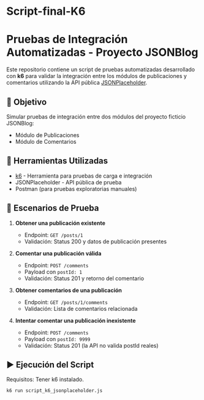 # Script-final-K6
# Pruebas de Integración Automatizadas - Proyecto JSONBlog

Este repositorio contiene un script de pruebas automatizadas desarrollado con **k6** para validar la integración entre los módulos de publicaciones y comentarios utilizando la API pública [JSONPlaceholder](https://jsonplaceholder.typicode.com/).

## 🎯 Objetivo

Simular pruebas de integración entre dos módulos del proyecto ficticio JSONBlog:

- Módulo de Publicaciones
- Módulo de Comentarios

## 🔧 Herramientas Utilizadas

- [k6](https://k6.io/) - Herramienta para pruebas de carga e integración
- JSONPlaceholder - API pública de prueba
- Postman (para pruebas exploratorias manuales)

## 🧪 Escenarios de Prueba

1. **Obtener una publicación existente**  
   - Endpoint: `GET /posts/1`  
   - Validación: Status 200 y datos de publicación presentes

2. **Comentar una publicación válida**  
   - Endpoint: `POST /comments`  
   - Payload con `postId: 1`  
   - Validación: Status 201 y retorno del comentario

3. **Obtener comentarios de una publicación**  
   - Endpoint: `GET /posts/1/comments`  
   - Validación: Lista de comentarios relacionada

4. **Intentar comentar una publicación inexistente**  
   - Endpoint: `POST /comments`  
   - Payload con `postId: 9999`  
   - Validación: Status 201 (la API no valida postId reales)

## ▶️ Ejecución del Script

Requisitos: Tener k6 instalado.

```bash
k6 run script_k6_jsonplaceholder.js
